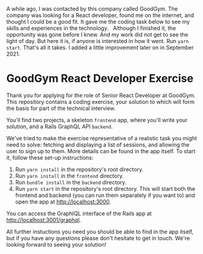 A while ago, I was contacted by this company called GoodGym.
The company was looking for a React developer, found me on the internet, and thought I could be a good fit.
It gave me the coding task below to see my skills and experiences in the technology.
&nbsp;
Although I finished it, the opportunity was gone before I knew. And my work did not get to see the light of day.
But here it is, if anyone is interested in how it went. Run `yarn start`. That's all it takes. I added a little improvement later on in September 2021.
&nbsp;
&nbsp;
# GoodGym React Developer Exercise

Thank you for applying for the role of Senior React Developer at GoodGym. This repository contains a coding exercise, your solution to which will form the basis for part of the technical interview.

You'll find two projects, a skeleton `frontend` app, where you'll write your solution, and a Rails GraphQL API `backend`.

We've tried to make the exercise representative of a realistic task you might need to solve: fetching and displaying a list of sessions, and allowing the user to sign up to them. More details can be found in the app itself. To start it, follow these set-up instructions:

1. Run `yarn install` in the repository's root directory.
2. Run `yarn install` in the `frontend` directory.
3. Run `bundle install` in the `backend` directory.
4. Run `yarn start` in the repository's root directory. This will start both the frontend and backend (you can run them separately if you want to) and open the app at [http://localhost:3000](http://localhost:3000).

You can access the GraphIQL interface of the Rails app at [http://localhost:3001/graphql](http://localhost:3000/graphql).

All further instuctions you need you should be able to find in the app itself, but if you have any questions please don't hesitate to get in touch. We're looking forward to seeing your solution!

